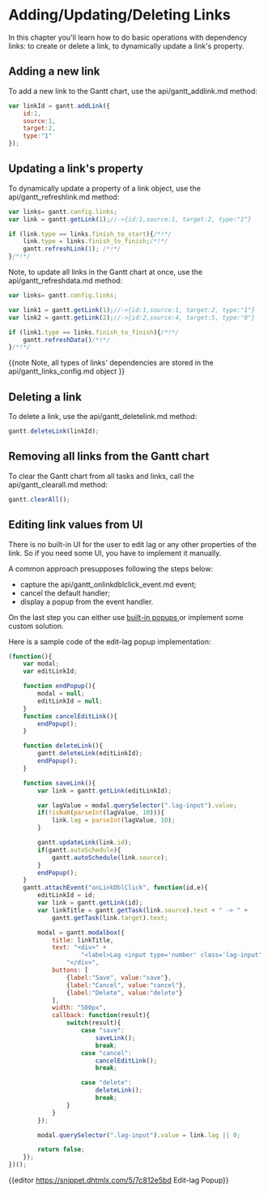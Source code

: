 Adding/Updating/Deleting Links
=========================================
In this chapter you'll learn how to do basic operations with dependency links: to create or delete a link, 
to dynamically update a link's property. 


Adding a new link
----------------------------
To add a new link to the Gantt chart, use the api/gantt_addlink.md method:

~~~js
var linkId = gantt.addLink({
	id:1,
    source:1,
    target:2,
    type:"1"
});
~~~

Updating a link's property
------------------------------
To dynamically update a property of a link object, use the api/gantt_refreshlink.md method:

~~~js
var links= gantt.config.links;
var link = gantt.getLink(1);//->{id:1,source:1, target:2, type:"1"}

if (link.type == links.finish_to_start){/*!*/ 
	link.type = links.finish_to_finish;/*!*/ 
    gantt.refreshLink(1); /*!*/ 
}/*!*/ 
~~~

Note, to update all links in the Gantt chart at once, use the api/gantt_refreshdata.md method:

~~~js
var links= gantt.config.links;

var link1 = gantt.getLink(1);//->{id:1,source:1, target:2, type:"1"}
var link2 = gantt.getLink(2);//->{id:2,source:4, target:5, type:"0"}

if (link1.type == links.finish_to_finish){/*!*/ 
	gantt.refreshData()/*!*/ 
}/*!*/ 
~~~

{{note
Note, all types of links' dependencies are stored in the api/gantt_links_config.md object
}}

Deleting a link
-------------------------------
To delete a link, use the api/gantt_deletelink.md method:

~~~js
gantt.deleteLink(linkId);
~~~

Removing all links from the Gantt chart
-------------------------------------------
To clear the Gantt chart from all tasks and links, call the api/gantt_clearall.md method:


~~~js
gantt.clearAll();
~~~

Editing link values from UI
------------------------------

There is no built-in UI for the user to edit lag or any other properties of the link. So if you need some UI, you have to implement it manually.

A common approach presupposes following the steps below:

- capture the api/gantt_onlinkdblclick_event.md event; 
- cancel the default handler; 
- display a popup from the event handler.

On the last step you can either use [built-in popups ](desktop/message_boxes.md) or implement some custom solution.

Here is a sample code of the edit-lag popup implementation:

~~~js
(function(){
	var modal;
	var editLinkId;

	function endPopup(){
		modal = null;
		editLinkId = null;
	}
	function cancelEditLink(){
		endPopup();
	}

	function deleteLink(){
		gantt.deleteLink(editLinkId);
		endPopup();
	}

	function saveLink(){
		var link = gantt.getLink(editLinkId);

		var lagValue = modal.querySelector(".lag-input").value;
		if(!isNaN(parseInt(lagValue, 10))){
			link.lag = parseInt(lagValue, 10);
		}

		gantt.updateLink(link.id);
		if(gantt.autoSchedule){
			gantt.autoSchedule(link.source);
		}
		endPopup();
	}
	gantt.attachEvent("onLinkDblClick", function(id,e){
		editLinkId = id;
		var link = gantt.getLink(id);
		var linkTitle = gantt.getTask(link.source).text + " -> " + 
        	gantt.getTask(link.target).text;

		modal = gantt.modalbox({
			title: linkTitle,
			text: "<div>" +
					"<label>Lag <input type='number' class='lag-input' /></label>" +
				"</div>",
			buttons: [
				{label:"Save", value:"save"},
				{label:"Cancel", value:"cancel"},
				{label:"Delete", value:"delete"}
			],
			width: "500px",
			callback: function(result){
				switch(result){
					case "save":
						saveLink();
						break;
					case "cancel":
						cancelEditLink();
						break;

					case "delete":
						deleteLink();
						break;
				}
			}
		});

		modal.querySelector(".lag-input").value = link.lag || 0;

		return false;
	});
})();
~~~

{{editor	https://snippet.dhtmlx.com/5/7c812e5bd		 Edit-lag Popup}}
